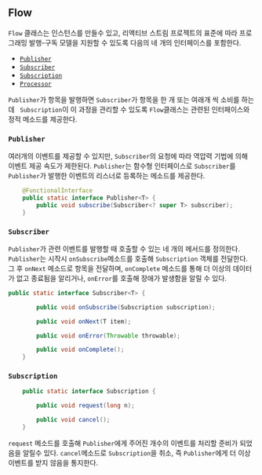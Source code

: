 ## Flow

`Flow` 클래스는 인스턴스를 만들수 있고, 리액티브 스트림 프로젝트의 표준에 따라 프로그래밍 발행-구독 모델을 지원할 수 있도록 다음의 네 개의 인터페이스를 포함한다.

- [`Publisher`](#publisher)
- [`Subscriber`](#subscriber)
- [`Subscription`](#subscription)
- [`Processor`](#processor)

`Publisher`가 항목을 발행하면 `Subscriber`가 항목을 한 개 또는 여래개 씩 소비를 하는데 ` Subscription`이 이 과정을 관리할 수 있도록 `Flow`클래스는 관련된 인터페이스와 정적 메소드를 제공한다.

### `Publisher`

여러개의 이벤트를 제공할 수 있지만, `Subscriber`의 요청에 따라 역압력 기법에 의해 이벤트 제공 속도가 제한된다. `Publisher`는 함수형 인터페이스로 `Subscriber`를 `Publisher`가 발행한 이벤트의 리스너로 등록하는 메소드를 제공한다.

```java
    @FunctionalInterface
    public static interface Publisher<T> {
        public void subscribe(Subscriber<? super T> subscriber);
    }

```

### `Subscriber`

`Publisher`가 관련 이벤트를 발행할 때 호출할 수 있는 네 개의 메서드를 정의한다. `Publisher`는 시작시 `onSubscribe`메소드를 호출해 `Subscription` 객체를 전달한다. 그 후 `onNext` 메소드로 항목을 전달하며, `onComplete` 메소드를 통해 더 이상의 데이터가 없고 종료됨을 알리거나, `onError`를 호출해 장애가 발생함을 알릴 수 있다.

```java
public static interface Subscriber<T> {

        public void onSubscribe(Subscription subscription);

        public void onNext(T item);

        public void onError(Throwable throwable);

        public void onComplete();
    }
```

### `Subscription`

```java
    public static interface Subscription {

        public void request(long n);

        public void cancel();
    }
```

`request` 메소드를 호출해 `Publisher`에게 주어진 개수의 이벤트를 처리할 준비가 되었음을 알릴수 있다. `cancel`메소드로 `Subscription`을 취소, 즉 `Publisher`에게 더 이상 이벤트를 받지 않음을 통지한다.